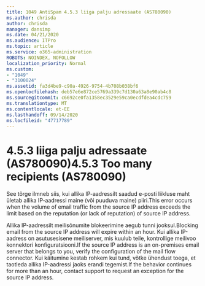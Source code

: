 ```yaml
---
title: 1049 AntiSpam 4.5.3 liiga palju adressaate (AS780090)
ms.author: chrisda
author: chrisda
manager: dansimp
ms.date: 04/21/2020
ms.audience: ITPro
ms.topic: article
ms.service: o365-administration
ROBOTS: NOINDEX, NOFOLLOW
localization_priority: Normal
ms.custom:
- "1049"
- "3100024"
ms.assetid: fa3d4be9-c90a-4926-9754-4b708b038bf6
ms.openlocfilehash: deb57e6e872ce5769a339c7d130a63a8e90ab4c8
ms.sourcegitcommit: c6692ce0fa1358ec3529e59ca0ecdfdea4cdc759
ms.translationtype: MT
ms.contentlocale: et-EE
ms.lasthandoff: 09/14/2020
ms.locfileid: "47717789"
---
```

# <a name="453-too-many-recipients-as780090"></a><span data-ttu-id="ff913-102">4.5.3 liiga palju adressaate (AS780090)</span><span class="sxs-lookup"><span data-stu-id="ff913-102">4.5.3 Too many recipients (AS780090)</span></span>

<span data-ttu-id="ff913-103">See tõrge ilmneb siis, kui allika IP-aadressilt saadud e-posti liikluse maht ületab allika IP-aadressi maine (või puuduva maine) piiri.</span><span class="sxs-lookup"><span data-stu-id="ff913-103">This error occurs when the volume of email traffic from the source IP address exceeds the limit based on the reputation (or lack of reputation) of source IP address.</span></span>

<span data-ttu-id="ff913-104">Allika IP-aadressilt meilisõnumite blokeerimine aegub tunni jooksul.</span><span class="sxs-lookup"><span data-stu-id="ff913-104">Blocking email from the source IP address will expire within an hour.</span></span> <span data-ttu-id="ff913-105">Kui allika IP-aadress on asutusesisene meiliserver, mis kuulub teile, kontrollige meilivoo konnektori konfiguratsiooni.</span><span class="sxs-lookup"><span data-stu-id="ff913-105">If the source IP address is an on-premises email server that belongs to you, verify the configuration of the mail flow connector.</span></span> <span data-ttu-id="ff913-106">Kui käitumine kestab rohkem kui tund, võtke ühendust toega, et taotleda allika IP-aadressi jaoks erandi tegemist.</span><span class="sxs-lookup"><span data-stu-id="ff913-106">If the behavior continues for more than an hour, contact support to request an exception for the source IP address.</span></span>
